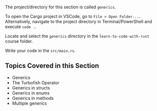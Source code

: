 The project/directory for this section is called `generics`.

To open the Cargo project in VSCode, go to `File > Open Folder...`. Alternatively, navigate to the project directory in Terminal/PowerShell and execute `code .`.

Locate and select the `generics` directory in the `learn-to-code-with-rust` course folder.

Write your code in the `src/main.rs`.

## Topics Covered in this Section

- Generics
- The Turbofish Operator
- Generics in structs
- Generics in enums
- Generics in methods
- Multiple generics
